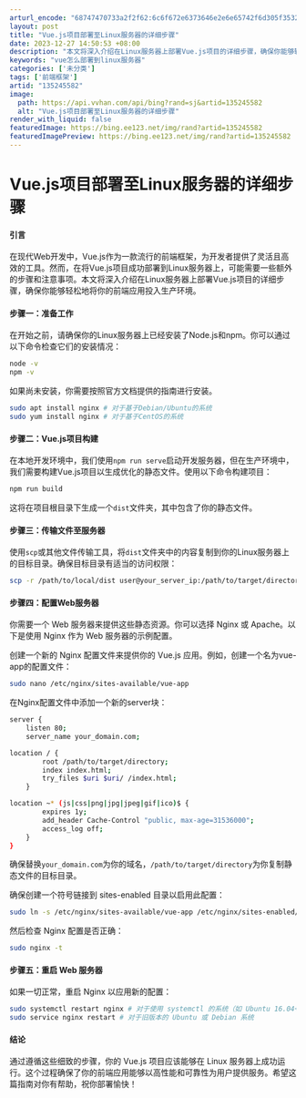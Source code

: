 ```yaml
---
arturl_encode: "68747470733a2f2f62:6c6f672e6373646e2e6e65742f6d305f35323533373836392f:61727469636c652f64657461696c732f313335323435353832"
layout: post
title: "Vue.js项目部署至Linux服务器的详细步骤"
date: 2023-12-27 14:50:53 +08:00
description: "本文将深入介绍在Linux服务器上部署Vue.js项目的详细步骤，确保你能够轻松地将你的前端应用投入"
keywords: "vue怎么部署到linux服务器"
categories: ['未分类']
tags: ['前端框架']
artid: "135245582"
image:
  path: https://api.vvhan.com/api/bing?rand=sj&artid=135245582
  alt: "Vue.js项目部署至Linux服务器的详细步骤"
render_with_liquid: false
featuredImage: https://bing.ee123.net/img/rand?artid=135245582
featuredImagePreview: https://bing.ee123.net/img/rand?artid=135245582
---
```


# Vue.js项目部署至Linux服务器的详细步骤

#### 引言

在现代Web开发中，Vue.js作为一款流行的前端框架，为开发者提供了灵活且高效的工具。然而，在将Vue.js项目成功部署到Linux服务器上，可能需要一些额外的步骤和注意事项。本文将深入介绍在Linux服务器上部署Vue.js项目的详细步骤，确保你能够轻松地将你的前端应用投入生产环境。

#### 步骤一：准备工作

在开始之前，请确保你的Linux服务器上已经安装了Node.js和npm。你可以通过以下命令检查它们的安装情况：

```bash
node -v
npm -v
```

如果尚未安装，你需要按照官方文档提供的指南进行安装。

```bash
sudo apt install nginx # 对于基于Debian/Ubuntu的系统
sudo yum install nginx # 对于基于CentOS的系统
```

#### 步骤二：Vue.js项目构建

在本地开发环境中，我们使用`npm run serve`启动开发服务器，但在生产环境中，我们需要构建Vue.js项目以生成优化的静态文件。使用以下命令构建项目：

```bash
npm run build
```

这将在项目根目录下生成一个`dist`文件夹，其中包含了你的静态文件。

#### 步骤三：传输文件至服务器

使用`scp`或其他文件传输工具，将`dist`文件夹中的内容复制到你的Linux服务器上的目标目录。确保目标目录有适当的访问权限：

```bash
scp -r /path/to/local/dist user@your_server_ip:/path/to/target/directory
```

#### 步骤四：配置Web服务器

你需要一个 Web 服务器来提供这些静态资源。你可以选择 Nginx 或 Apache。以下是使用 Nginx 作为 Web 服务器的示例配置。

创建一个新的 Nginx 配置文件来提供你的 Vue.js 应用。例如，创建一个名为vue-app的配置文件：

```bash
sudo nano /etc/nginx/sites-available/vue-app
```

在Nginx配置文件中添加一个新的server块：

```bash
server {
    listen 80;
    server_name your_domain.com;

location / {
        root /path/to/target/directory;
        index index.html;
        try_files $uri $uri/ /index.html;
    }

location ~* (js|css|png|jpg|jpeg|gif|ico)$ {
        expires 1y;
        add_header Cache-Control "public, max-age=31536000";
        access_log off;
    }
}
```

确保替换`your_domain.com`为你的域名，`/path/to/target/directory`为你复制静态文件的目标目录。

确保创建一个符号链接到 sites-enabled 目录以启用此配置：

```bash
sudo ln -s /etc/nginx/sites-available/vue-app /etc/nginx/sites-enabled/vue-app
```

然后检查 Nginx 配置是否正确：

```bash
sudo nginx -t
```

#### 步骤五：重启 Web 服务器

如果一切正常，重启 Nginx 以应用新的配置：

```bash
sudo systemctl restart nginx # 对于使用 systemctl 的系统（如 Ubuntu 16.04+和 CentOS 7+）
sudo service nginx restart # 对于旧版本的 Ubuntu 或 Debian 系统
```

#### 结论

通过遵循这些细致的步骤，你的 Vue.js 项目应该能够在 Linux 服务器上成功运行。这个过程确保了你的前端应用能够以高性能和可靠性为用户提供服务。希望这篇指南对你有帮助，祝你部署愉快！